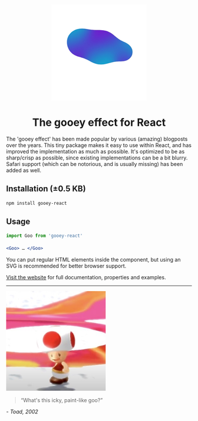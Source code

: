 <p align="center">
  <img alt="Preview" src="docs/static/preview.gif" height="260" width="260">
</p>
<p align="center">
<h1 align="center">The gooey effect for React</h1>
</p>
The 'gooey effect' has been made popular by various (amazing) blogposts over the years. This tiny package makes it easy to use within React, and has improved the implementation as much as possible. It's optimized to be as sharp/crisp as possible, since existing implementations can be a bit blurry. Safari support (which can be notorious, and is usually missing) has been added as well.

## Installation (±0.5 KB)
```sh
npm install gooey-react
```

## Usage
```jsx
import Goo from 'gooey-react'

<Goo> … </Goo>
```
You can put regular HTML elements inside the component, but using an SVG is recommended for better browser support.

[Visit the website](https://gooey-react.netlify.app/) for full documentation, properties and examples.

---

<a href="https://www.youtube.com/watch?v=KK4o5OA6NYg" target="_blank">
  <img alt="Super Mario Sunshine" src="docs/static/icky.jpeg" height="270" width="270">
</a>

> “What's this icky, paint-like goo?”

*- Toad, 2002*
